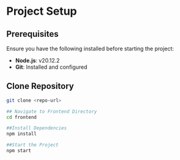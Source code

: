# Project Setup

## Prerequisites

Ensure you have the following installed before starting the project:

- **Node.js**: v20.12.2
- **Git**: Installed and configured

## Clone Repository

```sh
git clone <repo-url>

## Navigate to Frontend Directory
cd frontend

##Install Dependencies
npm install

##Start the Project
npm start
